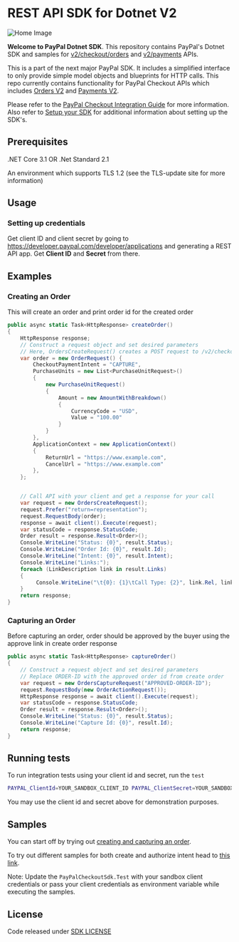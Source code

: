﻿# REST API SDK for Dotnet V2

![Home Image](homepage.jpg)

__Welcome to PayPal Dotnet SDK__. This repository contains PayPal's Dotnet SDK and samples for [v2/checkout/orders](https://developer.paypal.com/docs/api/orders/v2/) and [v2/payments](https://developer.paypal.com/docs/api/payments/v2/) APIs.

This is a part of the next major PayPal SDK. It includes a simplified interface to only provide simple model objects and blueprints for HTTP calls. This repo currently contains functionality for PayPal Checkout APIs which includes [Orders V2](https://developer.paypal.com/docs/api/orders/v2/) and [Payments V2](https://developer.paypal.com/docs/api/payments/v2/).

Please refer to the [PayPal Checkout Integration Guide](https://developer.paypal.com/docs/checkout/) for more information. Also refer to [Setup your SDK](https://developer.paypal.com/docs/checkout/reference/server-integration/setup-sdk/) for additional information about setting up the SDK's.

## Prerequisites

.NET Core 3.1 OR .Net Standard 2.1

An environment which supports TLS 1.2 (see the TLS-update site for more information)

## Usage

### Setting up credentials
Get client ID and client secret by going to https://developer.paypal.com/developer/applications and generating a REST API app. Get <b>Client ID</b> and <b>Secret</b> from there.

## Examples
### Creating an Order
This will create an order and print order id for the created order

```cs
public async static Task<HttpResponse> createOrder()
{
    HttpResponse response;
    // Construct a request object and set desired parameters
    // Here, OrdersCreateRequest() creates a POST request to /v2/checkout/orders
    var order = new OrderRequest() {
        CheckoutPaymentIntent = "CAPTURE",
        PurchaseUnits = new List<PurchaseUnitRequest>()
        {
            new PurchaseUnitRequest()
            {
                Amount = new AmountWithBreakdown()
                {
                    CurrencyCode = "USD",
                    Value = "100.00"
                }
            }
        },
        ApplicationContext = new ApplicationContext()
        {
            ReturnUrl = "https://www.example.com",
            CancelUrl = "https://www.example.com"
        },
    };


    // Call API with your client and get a response for your call
    var request = new OrdersCreateRequest();
    request.Prefer("return=representation");
    request.RequestBody(order);
    response = await client().Execute(request);
    var statusCode = response.StatusCode;
    Order result = response.Result<Order>();
    Console.WriteLine("Status: {0}", result.Status);
    Console.WriteLine("Order Id: {0}", result.Id);
    Console.WriteLine("Intent: {0}", result.Intent);
    Console.WriteLine("Links:");
    foreach (LinkDescription link in result.Links)
    {
         Console.WriteLine("\t{0}: {1}\tCall Type: {2}", link.Rel, link.Href, link.Method);
    }
    return response;
}
```

### Capturing an Order
Before capturing an order, order should be approved by the buyer using the approve link in create order response
```cs
public async static Task<HttpResponse> captureOrder()
{
    // Construct a request object and set desired parameters
    // Replace ORDER-ID with the approved order id from create order
    var request = new OrdersCaptureRequest("APPROVED-ORDER-ID");
    request.RequestBody(new OrderActionRequest());
    HttpResponse response = await client().Execute(request);
    var statusCode = response.StatusCode;
    Order result = response.Result<Order>();
    Console.WriteLine("Status: {0}", result.Status);
    Console.WriteLine("Capture Id: {0}", result.Id);
    return response;
}
```
## Running tests

To run integration tests using your client id and secret, run the `test`
```sh
PAYPAL_ClientId=YOUR_SANDBOX_CLIENT_ID PAYPAL_ClientSecret=YOUR_SANDBOX_CLIENT_SECRET dotnet test
```

You may use the client id and secret above for demonstration purposes.


## Samples

You can start off by trying out [creating and capturing an order](/samples/PayPal.Sdk.Checkout.Samples/CaptureIntentExamples/RunAllCaptureIntentFlow.cs).

To try out different samples for both create and authorize intent head to [this link](/Samples).

Note: Update the `PayPalCheckoutSdk.Test` with your sandbox client credentials or pass your client credentials as environment variable while executing the samples.


## License
Code released under [SDK LICENSE](LICENSE)
